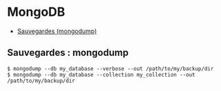 # MongoDB

* [Sauvegardes (mongodump)](#backups)

## <a href="backups"></a>Sauvegardes : mongodump

```
$ mongodump --db my_database --verbose --out /path/to/my/backup/dir
$ mongodump --db my_database --collection my_collection --out /path/to/my/backup/dir
```

